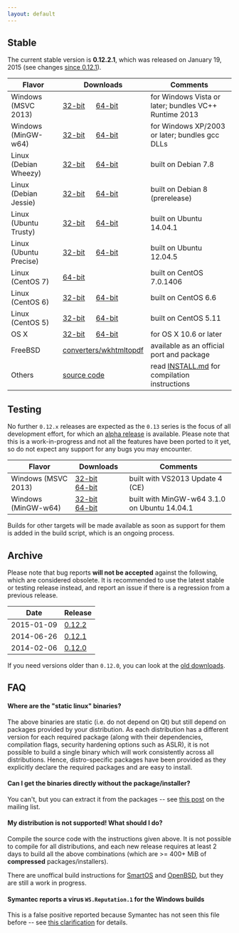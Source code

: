 ```yaml
---
layout: default
---
```


## Stable

The current stable version is **0.12.2.1**, which was released on January 19, 2015 (see changes [since 0.12.1](https://github.com/wkhtmltopdf/wkhtmltopdf/releases/tag/0.12.2.1)).

Flavor                | Downloads                                                                                                                                                                                                                                          | Comments
---------             | ---------                                                                                                                                                                                                                                          | --------
Windows (MSVC 2013)   | [32-bit](http://downloads.sourceforge.net/project/wkhtmltopdf/0.12.2.1/wkhtmltox-0.12.2.2_msvc2013-win32.exe)         &emsp; [64-bit](http://downloads.sourceforge.net/project/wkhtmltopdf/0.12.2.1/wkhtmltox-0.12.2.2_msvc2013-win64.exe)         | for Windows Vista or later; bundles VC++ Runtime 2013
Windows (MinGW-w64)   | [32-bit](http://downloads.sourceforge.net/project/wkhtmltopdf/0.12.2.1/wkhtmltox-0.12.2.2_mingw-w64-cross-win32.exe)  &emsp; [64-bit](http://downloads.sourceforge.net/project/wkhtmltopdf/0.12.2.1/wkhtmltox-0.12.2.2_mingw-w64-cross-win64.exe)  | for Windows XP/2003 or later; bundles gcc DLLs
Linux (Debian Wheezy) | [32-bit](http://downloads.sourceforge.net/project/wkhtmltopdf/0.12.2.1/wkhtmltox-0.12.2.1_linux-wheezy-i386.deb)      &emsp; [64-bit](http://downloads.sourceforge.net/project/wkhtmltopdf/0.12.2.1/wkhtmltox-0.12.2.1_linux-wheezy-amd64.deb)     | built on Debian 7.8
Linux (Debian Jessie) | [32-bit](http://downloads.sourceforge.net/project/wkhtmltopdf/0.12.2.1/wkhtmltox-0.12.2.1_linux-jessie-i386.deb)      &emsp; [64-bit](http://downloads.sourceforge.net/project/wkhtmltopdf/0.12.2.1/wkhtmltox-0.12.2.1_linux-jessie-amd64.deb)     | built on Debian 8 (prerelease)
Linux (Ubuntu Trusty) | [32-bit](http://downloads.sourceforge.net/project/wkhtmltopdf/0.12.2.1/wkhtmltox-0.12.2.1_linux-trusty-i386.deb)      &emsp; [64-bit](http://downloads.sourceforge.net/project/wkhtmltopdf/0.12.2.1/wkhtmltox-0.12.2.1_linux-trusty-amd64.deb)     | built on Ubuntu 14.04.1
Linux (Ubuntu Precise)| [32-bit](http://downloads.sourceforge.net/project/wkhtmltopdf/0.12.2.1/wkhtmltox-0.12.2.1_linux-precise-i386.deb)     &emsp; [64-bit](http://downloads.sourceforge.net/project/wkhtmltopdf/0.12.2.1/wkhtmltox-0.12.2.1_linux-precise-amd64.deb)    | built on Ubuntu 12.04.5
Linux (CentOS 7)      | [64-bit](http://downloads.sourceforge.net/project/wkhtmltopdf/0.12.2.1/wkhtmltox-0.12.2.1_linux-centos7-amd64.rpm)                                                                                                                                 | built on CentOS 7.0.1406
Linux (CentOS 6)      | [32-bit](http://downloads.sourceforge.net/project/wkhtmltopdf/0.12.2.1/wkhtmltox-0.12.2.1_linux-centos6-i386.rpm)     &emsp; [64-bit](http://downloads.sourceforge.net/project/wkhtmltopdf/0.12.2.1/wkhtmltox-0.12.2.1_linux-centos6-amd64.rpm)    | built on CentOS 6.6
Linux (CentOS 5)      | [32-bit](http://downloads.sourceforge.net/project/wkhtmltopdf/0.12.2.1/wkhtmltox-0.12.2.1_linux-centos5-i386.rpm)     &emsp; [64-bit](http://downloads.sourceforge.net/project/wkhtmltopdf/0.12.2.1/wkhtmltox-0.12.2.1_linux-centos5-amd64.rpm)    | built on CentOS 5.11
OS X                  | [32-bit](http://downloads.sourceforge.net/project/wkhtmltopdf/0.12.2.1/wkhtmltox-0.12.2.1_osx-carbon-i386.pkg)        &emsp; [64-bit](http://downloads.sourceforge.net/project/wkhtmltopdf/0.12.2.1/wkhtmltox-0.12.2.1_osx-cocoa-x86-64.pkg)       | for OS X 10.6 or later
FreeBSD               | [converters/wkhtmltopdf](http://www.freshports.org/converters/wkhtmltopdf)                                                                                                                                                                         | available as an official port and package
Others                | [source code](http://downloads.sourceforge.net/project/wkhtmltopdf/0.12.2.1/wkhtmltox-0.12.2.1.tar.bz2)                                                                                                                                            | read [INSTALL.md](https://github.com/wkhtmltopdf/wkhtmltopdf/blob/0.12.2.1/INSTALL.md#others) for compilation instructions

## Testing

No further `0.12.x` releases are expected as the `0.13` series is the focus of all development effort, for which an [alpha release](https://github.com/wkhtmltopdf/wkhtmltopdf/blob/0.13/README.md#013-alpha) is available. Please note that this is a work-in-progress and not all the features have been ported to it yet, so do not expect any support for any bugs you may encounter.

Flavor              | Downloads                                                                                                                                                                                                                                                                        | Comments
---------           | ---------                                                                                                                                                                                                                                                                        | --------
Windows (MSVC 2013) | [32-bit](http://downloads.sourceforge.net/project/wkhtmltopdf/0.13.0-alpha/wkhtmltox-0.13.0-alpha-391fd34_msvc2013-win32.exe)        &emsp; [64-bit](http://downloads.sourceforge.net/project/wkhtmltopdf/0.13.0-alpha/wkhtmltox-0.13.0-alpha-391fd34_msvc2013-win64.exe)        | built with VS2013 Update 4 (CE)
Windows (MinGW-w64) | [32-bit](http://downloads.sourceforge.net/project/wkhtmltopdf/0.13.0-alpha/wkhtmltox-0.13.0-alpha-391fd34_mingw-w64-cross-win32.exe) &emsp; [64-bit](http://downloads.sourceforge.net/project/wkhtmltopdf/0.13.0-alpha/wkhtmltox-0.13.0-alpha-391fd34_mingw-w64-cross-win64.exe) | built with MinGW-w64 3.1.0 on Ubuntu 14.04.1

Builds for other targets will be made available as soon as support for them is added in the build script, which is an ongoing process.

## Archive

Please note that bug reports **will not be accepted** against the following, which are considered obsolete. It is recommended to use the latest stable or testing release instead, and report an issue if there is a regression from a previous release.

Date       | Release
----       | -------
2015-01-09 | [0.12.2](http://sourceforge.net/projects/wkhtmltopdf/files/archive/0.12.2/)
2014-06-26 | [0.12.1](http://sourceforge.net/projects/wkhtmltopdf/files/archive/0.12.1/)
2014-02-06 | [0.12.0](http://sourceforge.net/projects/wkhtmltopdf/files/archive/0.12.0/)

If you need versions older than `0.12.0`, you can look at the [old downloads](old-downloads.html).

## FAQ

#### Where are the "static linux" binaries?

The above binaries are static (i.e. do not depend on Qt) but still depend on packages provided by your distribution. As each distribution has a different version for each required package (along with their dependencies, compilation flags, security hardening options such as ASLR), it is not possible to build a single binary which will work consistently across all distributions. Hence, distro-specific packages have been provided as they explicitly declare the required packages and are easy to install.

#### Can I get the binaries directly without the package/installer?

You can't, but you can extract it from the packages -- see [this post](https://groups.google.com/d/msg/wkhtmltopdf-general/5gPvvd9bgRo/wI4RmGA0dIsJ) on the mailing list.

#### My distribution is not supported! What should I do?

Compile the source code with the instructions given above. It is not possible to compile for all distributions, and each new release requires at least 2 days to build all the above combinations (which are >= 400+ MiB of **compressed** packages/installers).

There are unoffical build instructions for [SmartOS](https://github.com/wkhtmltopdf/wkhtmltopdf/issues/1794) and [OpenBSD](https://github.com/wkhtmltopdf/wkhtmltopdf/issues/1991), but they are still a work in progress.

#### Symantec reports a virus `WS.Reputation.1` for the Windows builds

This is a false positive reported because Symantec has not seen this file before -- see [this clarification](http://community.norton.com/forums/clarification-wsreputation1-detection) for details.
